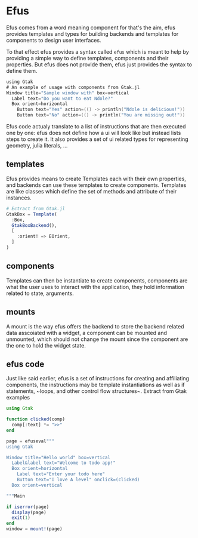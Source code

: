 # Efus

Efus comes from a word meaning component for that's the aim, efus provides
templates and types for building backends and templates for components to design
user interfaces.

To that effect efus provides a syntax called `efus` which is meant to help
by providing a simple way to define templates, components and their properties.
But efus does not provide them, efus just provides the syntax to define them.

```swift
using Gtak
# An example of usage with components from Gtak.jl
Window title="Sample window with" box=vertical
  Label text="Do you want to eat Ndole?"
  Box orient=horizontal
    Button text="Yes" action=(() -> println("Ndole is delicious!"))
    Button text="No" action=(() -> println("You are missing out!"))
```

Efus code actualy translate to a list of instructions that are then executed one
by one: efus does not define how a ui will look like but instead lists steps to
create it. It also provides a set of ui related types for representing geometry,
julia literals, ...

## templates

Efus provides means to create Templates each with their own properties, and
backends can use these templates to create components.
Templates are like classes which define the set of methods and attribute
of their instances.

```julia
# Ectract from Gtak.jl
GtakBox = Template(
  :Box,
  GtakBoxBackend(),
  [
    :orient! => EOrient,
  ]
)
```

## components

Templates can then be instantiate to create components, components are what the
user uses to interact with the application, they hold information related to
state, arguments.

## mounts

A mount is the way efus offers the backend to store the backend related data
asscoiated with a widget, a component can be mounted and unmounted, which
should not change the mount since the component are the one to hold the widget
state.

## efus code

Just like said earlier, efus is a set of instructions for creating and
affiliating components, the instructions may be template instantiations as
well as if statements, ~loops, and other control flow structures~.
Extract from Gtak examples

```julia
using Gtak

function clicked(comp)
  comp[:text] *= ">>"
end

page = efuseval"""
using Gtak

Window title="Hello world" box=vertical
  Label&label text="Welcome to todo app!"
  Box orient=horizontal
    Label text="Enter your todo here"
    Button text="I love A level" onclick=(clicked)
  Box orient=vertical

"""Main

if iserror(page)
  display(page)
  exit(1)
end
window = mount!(page)
```
